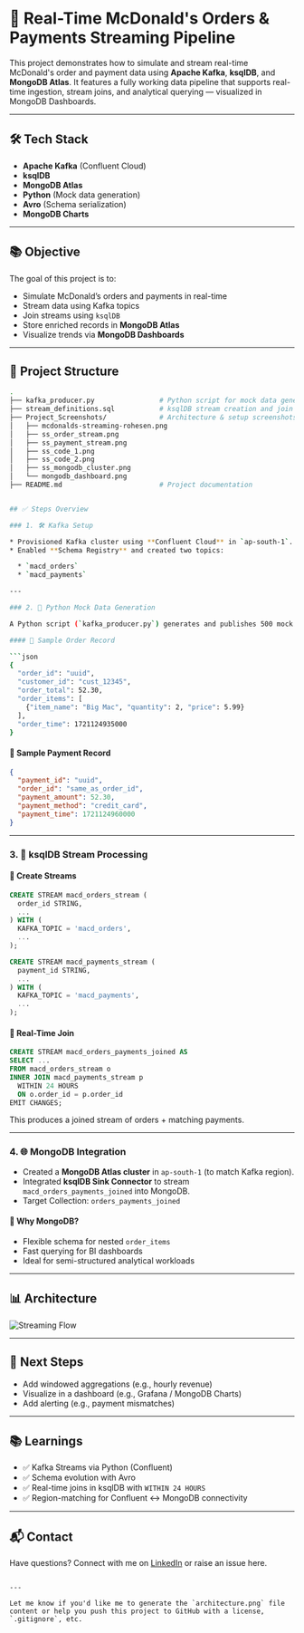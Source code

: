 # 🍔 Real-Time McDonald's Orders & Payments Streaming Pipeline

This project demonstrates how to simulate and stream real-time McDonald's order and payment data using **Apache Kafka**, **ksqlDB**, and **MongoDB Atlas**. It features a fully working data pipeline that supports real-time ingestion, stream joins, and analytical querying — visualized in MongoDB Dashboards.

---

## 🛠️ Tech Stack

- **Apache Kafka** (Confluent Cloud)
- **ksqlDB**
- **MongoDB Atlas**
- **Python** (Mock data generation)
- **Avro** (Schema serialization)
- **MongoDB Charts**

---

## 📚 Objective

The goal of this project is to:

- Simulate McDonald’s orders and payments in real-time  
- Stream data using Kafka topics  
- Join streams using `ksqlDB`  
- Store enriched records in **MongoDB Atlas**  
- Visualize trends via **MongoDB Dashboards**

---

## 📂 Project Structure

```bash
.
├── kafka_producer.py                # Python script for mock data generation
├── stream_definitions.sql           # ksqlDB stream creation and join logic
├── Project_Screenshots/             # Architecture & setup screenshots
│   ├── mcdonalds-streaming-rohesen.png
│   ├── ss_order_stream.png
│   ├── ss_payment_stream.png
│   ├── ss_code_1.png
│   ├── ss_code_2.png
│   ├── ss_mongodb_cluster.png
│   └── mongodb_dashboard.png
├── README.md                        # Project documentation


## ✅ Steps Overview

### 1. 🛠 Kafka Setup

* Provisioned Kafka cluster using **Confluent Cloud** in `ap-south-1`.
* Enabled **Schema Registry** and created two topics:

  * `macd_orders`
  * `macd_payments`

---

### 2. 🧪 Python Mock Data Generation

A Python script (`kafka_producer.py`) generates and publishes 500 mock orders and payments using Avro serialization.

#### 🧾 Sample Order Record

```json
{
  "order_id": "uuid",
  "customer_id": "cust_12345",
  "order_total": 52.30,
  "order_items": [
    {"item_name": "Big Mac", "quantity": 2, "price": 5.99}
  ],
  "order_time": 1721124935000
}
```

#### 🧾 Sample Payment Record

```json
{
  "payment_id": "uuid",
  "order_id": "same_as_order_id",
  "payment_amount": 52.30,
  "payment_method": "credit_card",
  "payment_time": 1721124960000
}
```

---

### 3. 🚀 ksqlDB Stream Processing

#### 🔹 Create Streams

```sql
CREATE STREAM macd_orders_stream (
  order_id STRING,
  ...
) WITH (
  KAFKA_TOPIC = 'macd_orders',
  ...
);
```

```sql
CREATE STREAM macd_payments_stream (
  payment_id STRING,
  ...
) WITH (
  KAFKA_TOPIC = 'macd_payments',
  ...
);
```

#### 🔗 Real-Time Join

```sql
CREATE STREAM macd_orders_payments_joined AS
SELECT ...
FROM macd_orders_stream o
INNER JOIN macd_payments_stream p
  WITHIN 24 HOURS
  ON o.order_id = p.order_id
EMIT CHANGES;
```

This produces a joined stream of orders + matching payments.

---

### 4. 🌐 MongoDB Integration

* Created a **MongoDB Atlas cluster** in `ap-south-1` (to match Kafka region).
* Integrated **ksqlDB Sink Connector** to stream `macd_orders_payments_joined` into MongoDB.
* Target Collection: `orders_payments_joined`

#### 🧠 Why MongoDB?

* Flexible schema for nested `order_items`
* Fast querying for BI dashboards
* Ideal for semi-structured analytical workloads

---

## 📊 Architecture

![Streaming Flow](assets/architecture.png)

---

## 🧹 Next Steps

* Add windowed aggregations (e.g., hourly revenue)
* Visualize in a dashboard (e.g., Grafana / MongoDB Charts)
* Add alerting (e.g., payment mismatches)

---

## 📚 Learnings

* ✅ Kafka Streams via Python (Confluent)
* ✅ Schema evolution with Avro
* ✅ Real-time joins in ksqlDB with `WITHIN 24 HOURS`
* ✅ Region-matching for Confluent ↔ MongoDB connectivity

---

## 📬 Contact

Have questions? Connect with me on [LinkedIn](#) or raise an issue here.

```

---

Let me know if you'd like me to generate the `architecture.png` file content or help you push this project to GitHub with a license, `.gitignore`, etc.
```
